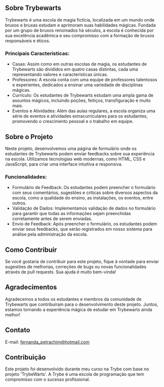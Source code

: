## Sobre Trybewarts

Trybewarts é uma escola de magia fictícia, localizada em um mundo onde bruxos e bruxas estudam e aprimoram suas habilidades mágicas. 
Fundada por um grupo de bruxos renomados há séculos, a escola é conhecida por sua excelência acadêmica e seu compromisso com a formação de bruxos responsáveis e éticos.

### Principais Características:

- Casas: Assim como em outras escolas de magia, os estudantes de Trybewarts são divididos em quatro casas distintas, cada uma representando valores e características únicas.
- Professores: A escola conta com uma equipe de professores talentosos e experientes, dedicados a ensinar uma variedade de disciplinas mágicas.
- Currículo: Os estudantes de Trybewarts estudam uma ampla gama de assuntos mágicos, incluindo poções, feitiços, transfiguração e muito mais.
- Eventos e Atividades: Além das aulas regulares, a escola organiza uma série de eventos e atividades extracurriculares para os estudantes, promovendo o crescimento pessoal e o trabalho em equipe.

## Sobre o Projeto

Neste projeto, desenvolvemos uma página de formulário onde os estudantes de Trybewarts podem enviar feedbacks sobre sua experiência na escola.
Utilizamos tecnologias web modernas, como HTML, CSS e JavaScript, para criar uma interface intuitiva e responsiva.

### Funcionalidades:

- Formulário de Feedback: Os estudantes podem preencher o formulário com seus comentários, sugestões e críticas sobre diversos aspectos da escola, como a qualidade do ensino, as instalações, os eventos, entre outros.
- Validação de Dados: Implementamos validação de dados no formulário para garantir que todas as informações sejam preenchidas corretamente antes de serem enviadas.
- Envio de Feedback: Após preencher o formulário, os estudantes podem enviar seus feedbacks, que serão registrados em nosso sistema para análise pela administração da escola.

## Como Contribuir

Se você gostaria de contribuir para este projeto, fique à vontade para enviar sugestões de melhorias, correções de bugs ou novas funcionalidades através de pull requests. 
Sua ajuda é muito bem-vinda!

## Agradecimentos

Agradecemos a todos os estudantes e membros da comunidade de Trybewarts que contribuíram para o desenvolvimento deste projeto. 
Juntos, estamos tornando a experiência mágica de estudar em Trybewarts ainda melhor!


## Contato 
E-mail: fernanda_petrachim@hotmail.com

## Contribuição 
Este projeto foi desenvolvido durante meu curso na Trybe com base no projeto 'TrybeWarts'. A Trybe é uma escola de programação que tem compromisso com o sucesso profissional.
